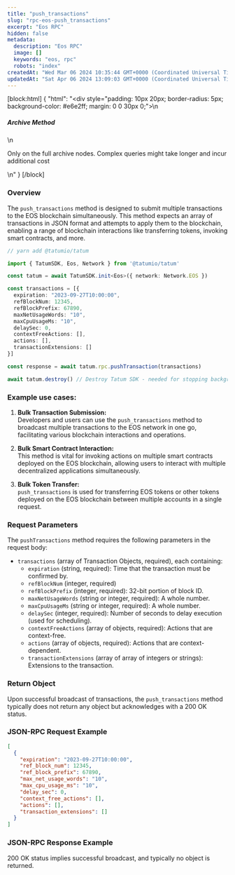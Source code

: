 ```yaml
---
title: "push_transactions"
slug: "rpc-eos-push_transactions"
excerpt: "Eos RPC"
hidden: false
metadata: 
  description: "Eos RPC"
  image: []
  keywords: "eos, rpc"
  robots: "index"
createdAt: "Wed Mar 06 2024 10:35:44 GMT+0000 (Coordinated Universal Time)"
updatedAt: "Sat Apr 06 2024 13:09:03 GMT+0000 (Coordinated Universal Time)"
---
```

[block:html]
{
  "html": "<div style=\"padding: 10px 20px; border-radius: 5px; background-color: #e6e2ff; margin: 0 0 30px 0;\">\n  <h5>Archive Method</h5>\n  <p>Only on the full archive nodes. Complex queries might take longer and incur additional cost</p>\n</div>"
}
[/block]


### Overview

The `push_transactions` method is designed to submit multiple transactions to the EOS blockchain simultaneously. This method expects an array of transactions in JSON format and attempts to apply them to the blockchain, enabling a range of blockchain interactions like transferring tokens, invoking smart contracts, and more.



```typescript
// yarn add @tatumio/tatum

import { TatumSDK, Eos, Network } from '@tatumio/tatum'

const tatum = await TatumSDK.init<Eos>({ network: Network.EOS })

const transactions = [{
  expiration: "2023-09-27T10:00:00",
  refBlockNum: 12345,
  refBlockPrefix: 67890,
  maxNetUsageWords: "10",
  maxCpuUsageMs: "10",
  delaySec: 0,
  contextFreeActions: [],
  actions: [],
  transactionExtensions: []
}]

const response = await tatum.rpc.pushTransaction(transactions)

await tatum.destroy() // Destroy Tatum SDK - needed for stopping background jobs
```



### Example use cases:

1. **Bulk Transaction Submission:**  
   Developers and users can use the `push_transactions` method to broadcast multiple transactions to the EOS network in one go, facilitating various blockchain interactions and operations.

2. **Bulk Smart Contract Interaction:**  
   This method is vital for invoking actions on multiple smart contracts deployed on the EOS blockchain, allowing users to interact with multiple decentralized applications simultaneously.

3. **Bulk Token Transfer:**  
   `push_transactions` is used for transferring EOS tokens or other tokens deployed on the EOS blockchain between multiple accounts in a single request.

### Request Parameters

The `pushTransactions` method requires the following parameters in the request body:

- `transactions` (array of Transaction Objects, required), each containing:
  - `expiration` (string, required): Time that the transaction must be confirmed by.
  - `refBlockNum` (integer, required)
  - `refBlockPrefix` (integer, required): 32-bit portion of block ID.
  - `maxNetUsageWords` (string or integer, required): A whole number.
  - `maxCpuUsageMs` (string or integer, required): A whole number.
  - `delaySec` (integer, required): Number of seconds to delay execution (used for scheduling).
  - `contextFreeActions` (array of objects, required): Actions that are context-free.
  - `actions` (array of objects, required): Actions that are context-dependent.
  - `transactionExtensions` (array of array of integers or strings): Extensions to the transaction.

### Return Object

Upon successful broadcast of transactions, the `push_transactions` method typically does not return any object but acknowledges with a 200 OK status.

### JSON-RPC Request Example

```json
[
  {
    "expiration": "2023-09-27T10:00:00",
    "ref_block_num": 12345,
    "ref_block_prefix": 67890,
    "max_net_usage_words": "10",
    "max_cpu_usage_ms": "10",
    "delay_sec": 0,
    "context_free_actions": [],
    "actions": [],
    "transaction_extensions": []
  }
]
```

### JSON-RPC Response Example

200 OK status implies successful broadcast, and typically no object is returned.
